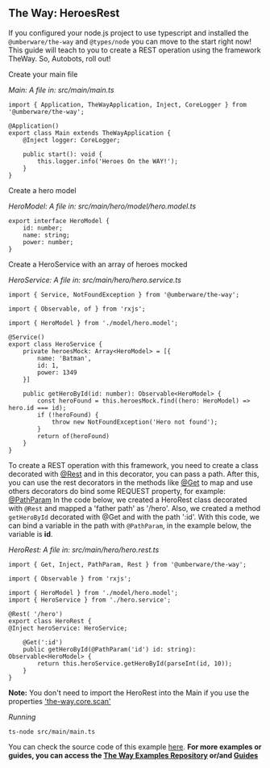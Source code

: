 ## The Way: HeroesRest

If you configured your node.js project to use typescript and installed the `@umberware/the-way` and `@types/node` you can move to the start right now!
This guide will teach to you to create a REST operation using the framework TheWay. So, Autobots, roll out!

Create your main file

*Main: A file in: src/main/main.ts*

    import { Application, TheWayApplication, Inject, CoreLogger } from '@umberware/the-way';

    @Application()
    export class Main extends TheWayApplication {
        @Inject logger: CoreLogger;

        public start(): void {
            this.logger.info('Heroes On the WAY!');
        }
    }

Create a hero model

*HeroModel: A file in: src/main/hero/model/hero.model.ts*

    export interface HeroModel {
        id: number;
        name: string;
        power: number;
    }

Create a HeroService with an array of heroes mocked

*HeroService: A file in: src/main/hero/hero.service.ts*

    import { Service, NotFoundException } from '@umberware/the-way';

    import { Observable, of } from 'rxjs';

    import { HeroModel } from './model/hero.model';

    @Service()
    export class HeroService {
        private heroesMock: Array<HeroModel> = [{
            name: 'Batman',
            id: 1,
            power: 1349
        }]

        public getHeroById(id: number): Observable<HeroModel> {
            const heroFound = this.heroesMock.find((hero: HeroModel) => hero.id === id);
            if (!heroFound) {
                throw new NotFoundException('Hero not found');
            }
            return of(heroFound)
        }
    }

To create a REST operation with this framework, you need to create a class decorated with [@Rest](../the-way/core/decorator/core-decorators.md#rest)
and in this decorator, you can pass a path. After this, you can use the rest decorators in the methods like [@Get](../the-way/core/decorator/rest-decorators.md#get) to map and use others decorators do bind some REQUEST property, for example: [@PathParam](../the-way/core/decorator/rest-decorators.md#pathparam)
In the code below, we created a HeroRest class decorated with `@Rest` and mapped a 'father path' as '/hero'. Also, we created a method `getHeroById` decorated with @Get and with the path ':id'.
With this code, we can bind a variable in the path with `@PathParam`, in the example below, the variable is **id**.


*HeroRest: A file in: src/main/hero/hero.rest.ts*

    import { Get, Inject, PathParam, Rest } from '@umberware/the-way';

    import { Observable } from 'rxjs';

    import { HeroModel } from './model/hero.model';
    import { HeroService } from './hero.service';

    @Rest( '/hero')
    export class HeroRest {
    @Inject heroService: HeroService;

        @Get(':id')
        public getHeroById(@PathParam('id') id: string): Observable<HeroModel> {
            return this.heroService.getHeroById(parseInt(id, 10));
        }
    }


**Note:** You don't need to import the HeroRest into the Main if you use the properties ['the-way.core.scan'](documentation/the-way/core/application-properties.md#the-waycorescan)

*Running*

    ts-node src/main/main.ts

You can check the source code of this example [here](https://github.com/umberware/the-way-examples/tree/master/examples/heroes-rest/).
**For more examples or guides, you can access the [The Way Examples Repository](https://github.com/umberware/the-way-examples#readme) or/and [Guides](../index.md#guides)**